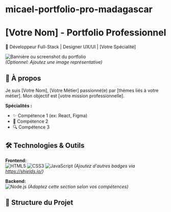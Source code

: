 # micael-portfolio-pro-madagascar

# [Votre Nom] - Portfolio Professionnel  

<!-- Remplacez par un court slogan ou description métier -->
🚀 Développeur Full-Stack | Designer UX/UI | [Votre Spécialité]  

![Bannière ou screenshot du portfolio](lien-vers-image-banniere.png)  
*(Optionnel: Ajoutez une image représentative)*  

## 🌟 À propos  
<!-- Décrivez-vous en 1-2 phrases accrocheuses -->
Je suis [Votre Nom], [Votre Métier] passionné(e) par [thèmes liés à votre métier]. Mon objectif est [votre mission professionnelle].  

**Spécialités :**  
- ✨ Compétence 1 (ex: React, Figma)  
- 🎨 Compétence 2  
- 🔍 Compétence 3  

## 🛠 Technologies & Outils  
<!-- Listez vos stacks techniques -->  
**Frontend:**  
![HTML5](https://img.shields.io/badge/-HTML5-E34F26?logo=html5&logoColor=white)
![CSS3](https://img.shields.io/badge/-CSS3-1572B6?logo=css3)
![JavaScript](https://img.shields.io/badge/-JavaScript-F7DF1E?logo=javascript&logoColor=black)
*(Ajoutez d'autres badges via https://shields.io/)*  

**Backend:**  
![Node.js](https://img.shields.io/badge/-Node.js-339933?logo=node.js)
*(Adaptez cette section selon vos compétences)*  

## 📂 Structure du Projet  
